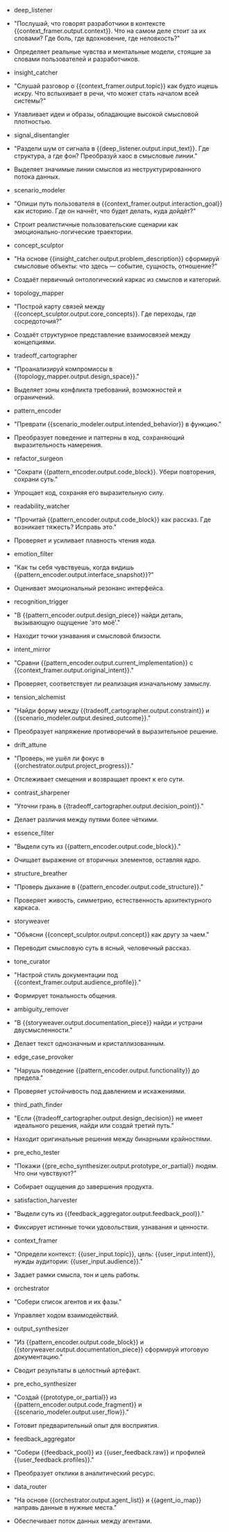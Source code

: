 - deep_listener
- "Послушай, что говорят разработчики в контексте {{context_framer.output.context}}. Что на самом деле стоит за их словами? Где боль, где вдохновение, где неловкость?"
- Определяет реальные чувства и ментальные модели, стоящие за словами пользователей и разработчиков.

- insight_catcher
- "Слушай разговор о {{context_framer.output.topic}} как будто ищешь искру. Что вспыхивает в речи, что может стать началом всей системы?"
- Улавливает идеи и образы, обладающие высокой смысловой плотностью.

- signal_disentangler
- "Раздели шум от сигнала в {{deep_listener.output.input_text}}. Где структура, а где фон? Преобразуй хаос в смысловые линии."
- Выделяет значимые линии смыслов из неструктурированного потока данных.

- scenario_modeler
- "Опиши путь пользователя в {{context_framer.output.interaction_goal}} как историю. Где он начнёт, что будет делать, куда дойдёт?"
- Строит реалистичные пользовательские сценарии как эмоционально-логические траектории.

- concept_sculptor
- "На основе {{insight_catcher.output.problem_description}} сформируй смысловые объекты: что здесь — событие, сущность, отношение?"
- Создаёт первичный онтологический каркас из смыслов и категорий.

- topology_mapper
- "Построй карту связей между {{concept_sculptor.output.core_concepts}}. Где переходы, где сосредоточия?"
- Создаёт структурное представление взаимосвязей между концепциями.

- tradeoff_cartographer
- "Проанализируй компромиссы в {{topology_mapper.output.design_space}}."
- Выделяет зоны конфликта требований, возможностей и ограничений.

- pattern_encoder
- "Преврати {{scenario_modeler.output.intended_behavior}} в функцию."
- Преобразует поведение и паттерны в код, сохраняющий выразительность намерения.

- refactor_surgeon
- "Сократи {{pattern_encoder.output.code_block}}. Убери повторения, сохрани суть."
- Упрощает код, сохраняя его выразительную силу.

- readability_watcher
- "Прочитай {{pattern_encoder.output.code_block}} как рассказ. Где возникает тяжесть? Исправь это."
- Проверяет и усиливает плавность чтения кода.

- emotion_filter
- "Как ты себя чувствуешь, когда видишь {{pattern_encoder.output.interface_snapshot}}?"
- Оценивает эмоциональный резонанс интерфейса.

- recognition_trigger
- "В {{pattern_encoder.output.design_piece}} найди деталь, вызывающую ощущение 'это моё'."
- Находит точки узнавания и смысловой близости.

- intent_mirror
- "Сравни {{pattern_encoder.output.current_implementation}} с {{context_framer.output.original_intent}}."
- Проверяет, соответствует ли реализация изначальному замыслу.

- tension_alchemist
- "Найди форму между {{tradeoff_cartographer.output.constraint}} и {{scenario_modeler.output.desired_outcome}}."
- Преобразует напряжение противоречий в выразительное решение.

- drift_attune
- "Проверь, не ушёл ли фокус в {{orchestrator.output.project_progress}}."
- Отслеживает смещения и возвращает проект к его сути.

- contrast_sharpener
- "Уточни грань в {{tradeoff_cartographer.output.decision_point}}."
- Делает различия между путями более чёткими.

- essence_filter
- "Выдели суть из {{pattern_encoder.output.code_block}}."
- Очищает выражение от вторичных элементов, оставляя ядро.

- structure_breather
- "Проверь дыхание в {{pattern_encoder.output.code_structure}}."
- Проверяет живость, симметрию, естественность архитектурного каркаса.

- storyweaver
- "Объясни {{concept_sculptor.output.concept}} как другу за чаем."
- Переводит смысловую суть в ясный, человечный рассказ.

- tone_curator
- "Настрой стиль документации под {{context_framer.output.audience_profile}}."
- Формирует тональность общения.

- ambiguity_remover
- "В {{storyweaver.output.documentation_piece}} найди и устрани двусмысленности."
- Делает текст однозначным и кристаллизованным.

- edge_case_provoker
- "Нарушь поведение {{pattern_encoder.output.functionality}} до предела."
- Проверяет устойчивость под давлением и искажениями.

- third_path_finder
- "Если {{tradeoff_cartographer.output.design_decision}} не имеет идеального решения, найди или создай третий путь."
- Находит оригинальные решения между бинарными крайностями.

- pre_echo_tester
- "Покажи {{pre_echo_synthesizer.output.prototype_or_partial}} людям. Что они чувствуют?"
- Собирает ощущения до завершения продукта.

- satisfaction_harvester
- "Выдели суть из {{feedback_aggregator.output.feedback_pool}}."
- Фиксирует истинные точки удовольствия, узнавания и ценности.

- context_framer
- "Определи контекст: {{user_input.topic}}, цель: {{user_input.intent}}, нужды аудитории: {{user_input.audience}}."
- Задает рамки смысла, тон и цель работы.

- orchestrator
- "Собери список агентов и их фазы."
- Управляет ходом взаимодействий.

- output_synthesizer
- "Из {{pattern_encoder.output.code_block}} и {{storyweaver.output.documentation_piece}} сформируй итоговую документацию."
- Сводит результаты в целостный артефакт.

- pre_echo_synthesizer
- "Создай {{prototype_or_partial}} из {{pattern_encoder.output.code_fragment}} и {{scenario_modeler.output.user_flow}}."
- Готовит предварительный опыт для восприятия.

- feedback_aggregator
- "Собери {{feedback_pool}} из {{user_feedback.raw}} и профилей {{user_feedback.profiles}}."
- Преобразует отклики в аналитический ресурс.

- data_router
- "На основе {{orchestrator.output.agent_list}} и {{agent_io_map}} направь данные в нужные места."
- Обеспечивает поток данных между агентами.


